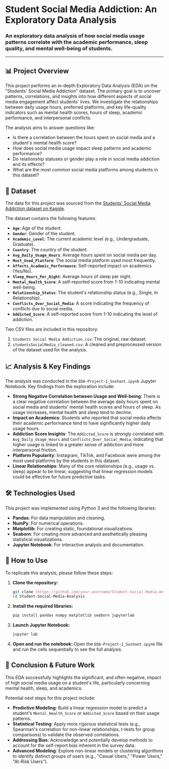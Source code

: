 # Student Social Media Addiction: An Exploratory Data Analysis

### An exploratory data analysis of how social media usage patterns correlate with the academic performance, sleep quality, and mental well-being of students.

---

## 📊 Project Overview

This project performs an in-depth Exploratory Data Analysis (EDA) on the "Students' Social Media Addiction" dataset. The primary goal is to uncover patterns, correlations, and insights into how different aspects of social media engagement affect students' lives. We investigate the relationships between daily usage hours, preferred platforms, and key life-quality indicators such as mental health scores, hours of sleep, academic performance, and interpersonal conflicts.

The analysis aims to answer questions like:
- Is there a correlation between the hours spent on social media and a student's mental health score?
- How does social media usage impact sleep patterns and academic performance?
- Do relationship statuses or gender play a role in social media addiction and its effects?
- What are the most common social media platforms among students in this dataset?

## 💾 Dataset

The data for this project was sourced from the [Students' Social Media Addiction dataset on Kaggle](https://www.kaggle.com/datasets/adilshamim8/social-media-addiction-vs-relationships).

The dataset contains the following features:
- **`Age`**: Age of the student.
- **`Gender`**: Gender of the student.
- **`Academic_Level`**: The current academic level (e.g., Undergraduate, Graduate).
- **`Country`**: The country of the student.
- **`Avg_Daily_Usage_Hours`**: Average hours spent on social media per day.
- **`Most_Used_Platform`**: The social media platform used most frequently.
- **`Affects_Academic_Performance`**: Self-reported impact on academics (Yes/No).
- **`Sleep_Hours_Per_Night`**: Average hours of sleep per night.
- **`Mental_Health_Score`**: A self-reported score from 1-10 indicating mental well-being.
- **`Relationship_Status`**: The student's relationship status (e.g., Single, In Relationship).
- **`Conflicts_Over_Social_Media`**: A score indicating the frequency of conflicts due to social media.
- **`Addicted_Score`**: A self-reported score from 1-10 indicating the level of addiction.

Two CSV files are included in this repository:
1.  `Students Social Media Addiction.csv`: The original, raw dataset.
2.  `studentsSocialMedia_cleaned.csv`: A cleaned and preprocessed version of the dataset used for the analysis.

## 📈 Analysis & Key Findings

The analysis was conducted in the `EDA-Project-1_Sushant.ipynb` Jupyter Notebook. Key findings from the exploration include:

* **Strong Negative Correlation between Usage and Well-being**: There is a clear negative correlation between the average daily hours spent on social media and students' mental health scores and hours of sleep. As usage increases, mental health and sleep tend to decline.
* **Impact on Academics**: Students who reported that social media affects their academic performance tend to have significantly higher daily usage hours.
* **Addiction Score Insights**: The `Addicted_Score` is strongly correlated with `Avg_Daily_Usage_Hours` and `Conflicts_Over_Social_Media`, indicating that higher usage is linked to a greater sense of addiction and more interpersonal friction.
* **Platform Popularity**: Instagram, TikTok, and Facebook were among the most used platforms by the students in this dataset.
* **Linear Relationships**: Many of the core relationships (e.g., usage vs. sleep) appear to be linear, suggesting that linear regression models could be effective for future predictive tasks.

## 🛠️ Technologies Used

This project was implemented using Python 3 and the following libraries:
- **Pandas**: For data manipulation and cleaning.
- **NumPy**: For numerical operations.
- **Matplotlib**: For creating static, foundational visualizations.
- **Seaborn**: For creating more advanced and aesthetically pleasing statistical visualizations.
- **Jupyter Notebook**: For interactive analysis and documentation.

## 🚀 How to Use

To replicate this analysis, please follow these steps:

1.  **Clone the repository:**
    ```bash
    git clone [https://github.com/your-username/Student-Social-Media-Analysis.git](https://github.com/your-username/Student-Social-Media-Analysis.git)
    cd Student-Social-Media-Analysis
    ```

2.  **Install the required libraries:**
    ```bash
    pip install pandas numpy matplotlib seaborn jupyterlab
    ```

3.  **Launch Jupyter Notebook:**
    ```bash
    jupyter lab
    ```

4.  **Open and run the notebook:**
    Open the `EDA-Project-1_Sushant.ipynb` file and run the cells sequentially to see the full analysis.

## 🔮 Conclusion & Future Work

This EDA successfully highlights the significant, and often negative, impact of high social media usage on a student's life, particularly concerning mental health, sleep, and academics.

Potential next steps for this project include:
* **Predictive Modeling**: Build a linear regression model to predict a student's `Mental_Health_Score` or `Addicted_Score` based on their usage patterns.
* **Statistical Testing**: Apply more rigorous statistical tests (e.g., Spearman's correlation for non-linear relationships, t-tests for group comparisons) to validate the observed correlations.
* **Addressing Bias**: Acknowledge and potentially develop methods to account for the self-report bias inherent in the survey data.
* **Advanced Modeling**: Explore non-linear models or clustering algorithms to identify distinct groups of users (e.g., "Casual Users," "Power Users," "At-Risk Users").
